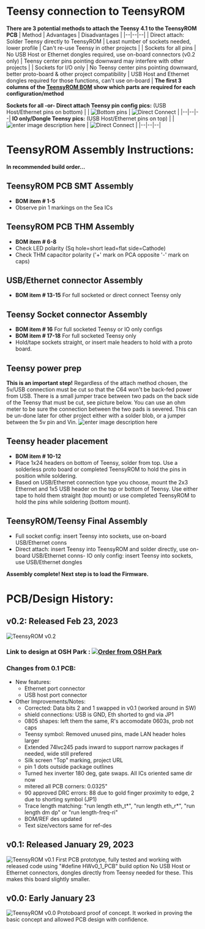 # Teensy connection to TeensyROM
**There are 3 potential methods to attach the Teensy 4.1 to the TeensyROM PCB**
| Method | Advantages | Disadvantages |
|--|--|--|
| Direct attach: Solder Teensy directly to TeensyROM | Least number of sockets needed, lower profile | Can't re-use Teensy in other projects |
| Sockets for all pins | No USB Host or Ethernet dongles required, use on-board connectors (v0.2 only) | Teensy center pins pointing downward may interfere with other projects |
| Sockets for I/O only | No Teensy center pins pointing downward, better proto-board & other project compatibility | USB Host and Ethernet dongles required for those functions, can't use on-board |
**The first 3 columns of the [TeensyROM BOM](https://github.com/SensoriumEmbedded/TeensyROM/raw/main/PCB/v0.2%20archive/TeensyROM%20v0.2%20BOM.xlsx) show which parts are required for each configuration/method**

**Sockets for all -or- Direct attach Teensy pin config pics:**
(USB Host/Ethernet pins on bottom)
|  | ![Bottom pins](https://github.com/SensoriumEmbedded/TeensyROM/raw/main/pics-info/Teensy/Teensy%20Bot%20Pins.jpg) | ![Direct Connect](https://github.com/SensoriumEmbedded/TeensyROM/raw/main/pics-info/v0.2/20230307_163653.jpg) |
|--|--|--|
**IO only/Dongle Teensy pics:**
(USB Host/Ethernet pins on top)
| |![enter image description here](https://github.com/SensoriumEmbedded/TeensyROM/raw/main/pics-info/Teensy/Teensy%20Top%20Pins.jpg) | ![Direct Connect](https://github.com/SensoriumEmbedded/TeensyROM/raw/main/pics-info/v0.1/With_Dongles.jpg) |
|--|--|--|

# TeensyROM Assembly Instructions:
**In recommended build order...**
## TeensyROM PCB SMT Assembly
- **BOM item # 1-5**
- Observe pin 1 markings on the 5ea ICs
## TeensyROM PCB THM Assembly
- **BOM item # 6-8**
- Check LED polarity (Sq hole=short lead=flat side=Cathode)
- Check THM capacitor polarity ('+'  mark on PCA opposite '-' mark on caps)
## USB/Ethernet connector Assembly
- **BOM item # 13-15**  For full socketed or direct connect Teensy only
## Teensy Socket connector Assembly
- **BOM item # 16**  For full socketed Teensy or IO only configs
- **BOM item # 17-18**  For full socketed Teensy only
- Hold/tape sockets straight, or insert male headers to hold with a proto board.
## Teensy power prep
**This is an important step!**  Regardless of the attach method chosen, the 5v/USB connection must be cut so that the C64 won't be back-fed power from USB.  There is a small jumper trace between two pads on the back side of the Teensy that must be cut, see picture below.   You can use an ohm meter to be sure the connection between the two pads is severed.  This can be un-done later for other project either with a solder blob, or a jumper between the 5v pin and Vin.
![enter image description here](https://github.com/SensoriumEmbedded/TeensyROM/raw/main/pics-info/Teensy/Teensy%20Power.jpg)

## Teensy header placement
- **BOM item # 10-12**
- Place 1x24 headers on bottom of Teensy, solder from top.  Use a solderless proto board or completed TeensyROM to hold the pins in position while soldering.
- Based on USB/Ethernet connection type you choose, mount the 2x3 Ethernet and 1x5 USB header on the top or bottom of Teensy.  Use either tape to hold them straight (top mount) or use completed TeensyROM to hold the pins while soldering (bottom mount).
## TeensyROM/Teensy Final Assembly
- Full socket config: insert Teensy into sockets, use on-board USB/Ethernet conns
- Direct attach: insert Teensy into TeensyROM and solder directly, use on-board USB/Ethernet conns- IO only config: insert Teensy into sockets, use USB/Ethernet dongles

**Assembly complete!  Next step is to load the Firmware.**

# PCB/Design History:
## **v0.2: Released Feb 23, 2023**
![TeensyROM v0.2](https://github.com/SensoriumEmbedded/TeensyROM/raw/main/pics-info/v0.2/v0.2%20top.jpg)
### **Link to design at OSH Park :**    <a href="https://oshpark.com/shared_projects/zJfB98zq"><img src="https://oshpark.com/packs/media/images/badge-5f4e3bf4bf68f72ff88bd92e0089e9cf.png" alt="Order from OSH Park"></img></a>

### **Changes from 0.1 PCB:**
  * New features:
    * Ethernet port connector
    * USB host port connector
  * Other Improvements/Notes:
    * Corrected: Data bits 2 and 1 swapped in v0.1 (worked around in SW)
    * shield connections:  USB is GND, Eth shorted to gnd via JP1
    * 0805 shapes:  left them the same, R's accomodate 0603s, prob not caps
    * Teensy symbol: Removed unused pins, made LAN header holes larger
    * Extended 74lvc245 pads inward to support narrow packages if needed, wide still prefered
    * Silk screen "Top" marking, project URL
    * pin 1 dots outside package outlines
    * Turned hex inverter 180 deg, gate swaps.  All ICs oriented same dir now
    * mitered all PCB corners: 0.0325"
    * 90 approved DRC errors:  88 due to gold finger proximity to edge, 2 due to shorting symbol (JP1)
    * Trace length matching: "run length eth_t*", "run length eth_r*", "run length dm dp"    or "run length-freq-ri"
    * BOM/REF des updated
    * Text size/vectors same for ref-des

## **v0.1: Released January 29, 2023**
![TeensyROM v0.1](https://github.com/SensoriumEmbedded/TeensyROM/raw/main/pics-info/v0.1/v0.1.jpg)   First PCB prototype, fully tested and working with released code using "#define HWv0_1_PCB" build option
   No USB Host or Ethernet connectors, dongles directly from Teensy needed for these.  This makes this board slightly smaller.

## **v0.0: Early January 23**
![TeensyROM v0.0](https://github.com/SensoriumEmbedded/TeensyROM/raw/main/pics-info/v0.0/v0.0.jpg)
Protoboard proof of concept.  It worked in proving the basic concept and allowed PCB design with confidence. 
